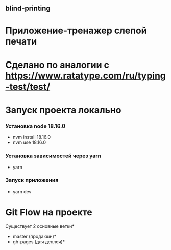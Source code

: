 ## blind-printing
# Приложение-тренажер слепой печати

# Сделано по аналогии с https://www.ratatype.com/ru/typing-test/test/

# Запуск проекта локально

### Установка node 18.16.0
- nvm install 18.16.0
- nvm use 18.16.0

### Установка зависимостей через yarn
- yarn

### Запуск приложения 
- yarn dev

# Git Flow на проекте
Существует 2 основные ветки* 
- master (продакшн)*
- gh-pages (для деплоя)*

